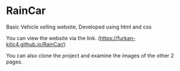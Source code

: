 # RainCar
Basic Vehicle selling website, Developed using html and css

You can view the website via the link. (https://furkan-kilic4.github.io/RainCar/)

You can also clone the project and examine the images of the other 2 pages.
